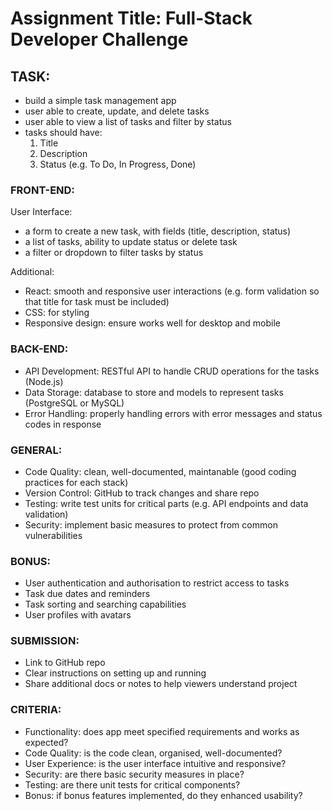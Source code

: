 # Assignment Title: Full-Stack Developer Challenge

## TASK: 
-   build a simple task management app
-   user able to create, update, and delete tasks
-   user able to view a list of tasks and filter by status
-   tasks should have:
    1. Title
    2. Description
    3. Status (e.g. To Do, In Progress, Done)

### FRONT-END:
User Interface:
-   a form to create a new task, with fields (title, description, status)
-   a list of tasks, ability to update status or delete task
-   a filter or dropdown to filter tasks by status

Additional:
-   React: smooth and responsive user interactions (e.g. form validation so that title for task must be included)
-   CSS: for styling
-   Responsive design: ensure works well for desktop and mobile


### BACK-END:
-   API Development: RESTful API to handle CRUD operations for the tasks (Node.js)
-   Data Storage: database to store and models to represent tasks (PostgreSQL or MySQL)
-   Error Handling: properly handling errors with error messages and status codes in response


### GENERAL:
-   Code Quality: clean, well-documented, maintanable (good coding practices for each stack)
-   Version Control: GitHub to track changes and share repo
-   Testing: write test units for critical parts (e.g. API endpoints and data validation)
-   Security: implement basic measures to protect from common vulnerabilities

### BONUS:
-   User authentication and authorisation to restrict access to tasks
-   Task due dates and reminders
-   Task sorting and searching capabilities
-   User profiles with avatars

### SUBMISSION:
-   Link to GitHub repo
-   Clear instructions on setting up and running
-   Share additional docs or notes to help viewers understand project

### CRITERIA:
-   Functionality: does app meet specified requirements and works as expected?
-   Code Quality: is the code clean, organised, well-documented?
-   User Experience: is the user interface intuitive and responsive?
-   Security: are there basic security measures in place?
-   Testing: are there unit tests for critical components?
-   Bonus: if bonus features implemented, do they enhanced usability?